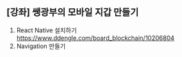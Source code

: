 [강좌] 쌩광부의 모바일 지갑 만들기
-------------------------------

1. React Native 설치하기
https://www.ddengle.com/board_blockchain/10206804
2. Navigation 만들기
